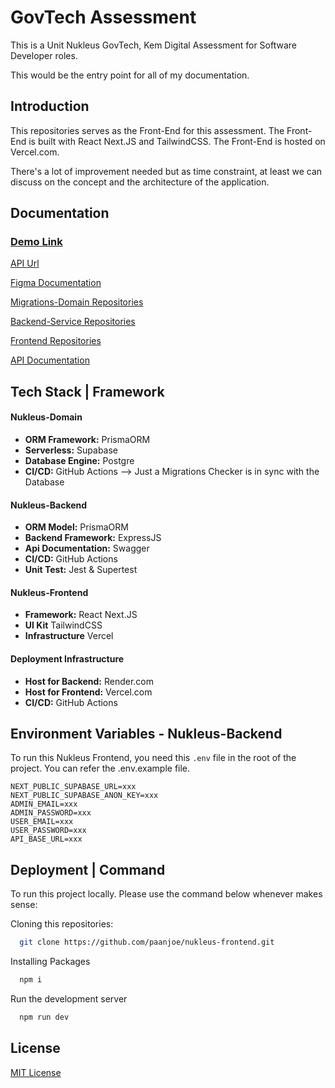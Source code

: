 # GovTech Assessment

This is a Unit Nukleus GovTech, Kem Digital Assessment for Software Developer roles.

This would be the entry point for all of my documentation.

## Introduction

This repositories serves as the Front-End for this assessment. The Front-End is built with React Next.JS and TailwindCSS. The Front-End is hosted on Vercel.com.

There's a lot of improvement needed but as time constraint, at least we can discuss on the concept and the architecture of the application.

## Documentation

### [Demo Link](https://nukleus-assessment.web3ramen.com/)

[API Url](https://nukleus-backend.onrender.com)

[Figma Documentation](https://www.figma.com/file/AE6vCE7lwxDaMI32c0nVWk/%5BFarhan%5D-GovTech-Assessment-Brainstorm-Board?type=whiteboard&t=ewtZZiMzR75Sc1k7-1)

[Migrations-Domain Repositories](https://github.com/paanjoe/nukleus-domain)

[Backend-Service Repositories](https://github.com/paanjoe/nukleus-backend)

[Frontend Repositories](https://github.com/paanjoe/nukleus-frontend)

[API Documentation](https://github.com/paanjoe/nukleus-backend/tree/main/test-cases)

## Tech Stack | Framework

#### Nukleus-Domain

- **ORM Framework:** PrismaORM
- **Serverless:** Supabase
- **Database Engine:** Postgre
- **CI/CD:** GitHub Actions --> Just a Migrations Checker is in sync with the Database

#### Nukleus-Backend

- **ORM Model:** PrismaORM
- **Backend Framework:** ExpressJS
- **Api Documentation:** Swagger
- **CI/CD:** GitHub Actions
- **Unit Test:** Jest & Supertest

#### Nukleus-Frontend

- **Framework:** React Next.JS
- **UI Kit** TailwindCSS
- **Infrastructure** Vercel

#### Deployment Infrastructure

- **Host for Backend:** Render.com
- **Host for Frontend:** Vercel.com
- **CI/CD:** GitHub Actions

## Environment Variables - Nukleus-Backend

To run this Nukleus Frontend, you need this `.env` file in the root of the project. You can refer the .env.example file.

```
NEXT_PUBLIC_SUPABASE_URL=xxx
NEXT_PUBLIC_SUPABASE_ANON_KEY=xxx
ADMIN_EMAIL=xxx
ADMIN_PASSWORD=xxx
USER_EMAIL=xxx
USER_PASSWORD=xxx
API_BASE_URL=xxx
```

## Deployment | Command

To run this project locally. Please use the command below whenever makes sense:

Cloning this repositories:

```bash
  git clone https://github.com/paanjoe/nukleus-frontend.git
```

Installing Packages

```bash
  npm i
```

Run the development server

```bash
  npm run dev
```

## License

[MIT License](https://choosealicense.com/licenses/mit/)
